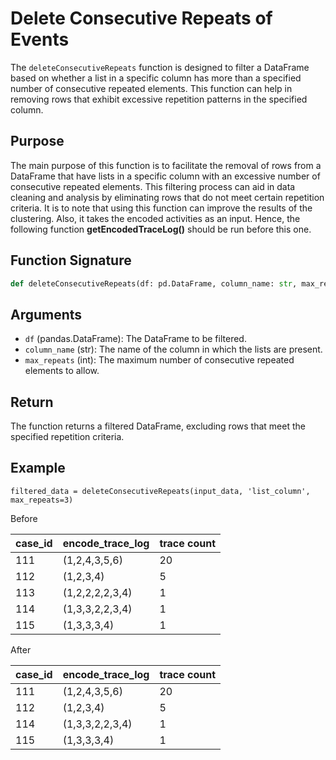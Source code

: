 # Delete Consecutive Repeats of Events

The `deleteConsecutiveRepeats` function is designed to filter a DataFrame based on whether a list in a specific column has more than a specified number of consecutive repeated elements. This function can help in removing rows that exhibit excessive repetition patterns in the specified column. 

## Purpose

The main purpose of this function is to facilitate the removal of rows from a DataFrame that have lists in a specific column with an excessive number of consecutive repeated elements. This filtering process can aid in data cleaning and analysis by eliminating rows that do not meet certain repetition criteria. It is to note that using this function can improve the results of the clustering. Also, it takes the encoded activities as an input. Hence, the following function **getEncodedTraceLog()** should be run before this one. 


## Function Signature

```python
def deleteConsecutiveRepeats(df: pd.DataFrame, column_name: str, max_repeats: int) -> pd.DataFrame:
```

## Arguments
- `df` (pandas.DataFrame): The DataFrame to be filtered.
- `column_name` (str): The name of the column in which the lists are present.
- `max_repeats` (int): The maximum number of consecutive repeated elements to allow.

## Return
The function returns a filtered DataFrame, excluding rows that meet the specified repetition criteria.

## Example
```
filtered_data = deleteConsecutiveRepeats(input_data, 'list_column', max_repeats=3)
```
Before 

| case_id| encode_trace_log | trace count |
| --- | --- | --- |
| 111 | (1,2,4,3,5,6) | 20 | 
| 112 | (1,2,3,4) | 5 | 
| 113 | (1,2,2,2,2,3,4) | 1 | 
| 114 | (1,3,3,2,2,3,4) | 1 | 
| 115 |(1,3,3,3,4) | 1 | 

After

| case_id| encode_trace_log | trace count |
| --- | --- | --- |
| 111 | (1,2,4,3,5,6) | 20 | 
| 112 | (1,2,3,4) | 5 | 
| 114 | (1,3,3,2,2,3,4) | 1 | 
| 115 |(1,3,3,3,4) | 1 | 






